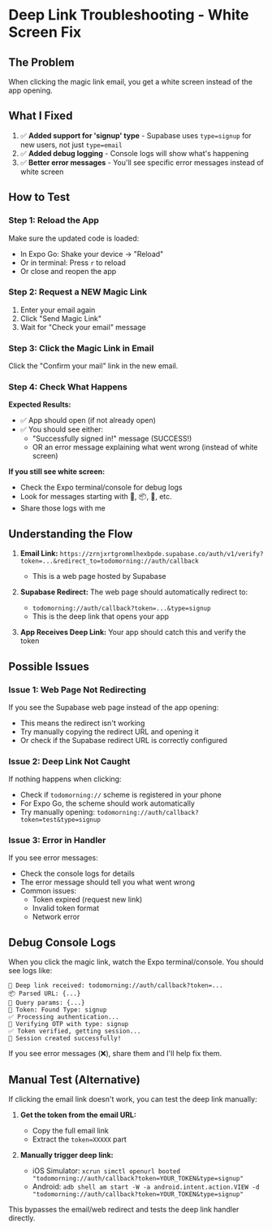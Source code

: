 # Deep Link Troubleshooting - White Screen Fix

## The Problem
When clicking the magic link email, you get a white screen instead of the app opening.

## What I Fixed

1. ✅ **Added support for 'signup' type** - Supabase uses `type=signup` for new users, not just `type=email`
2. ✅ **Added debug logging** - Console logs will show what's happening
3. ✅ **Better error messages** - You'll see specific error messages instead of white screen

## How to Test

### Step 1: Reload the App
Make sure the updated code is loaded:
- In Expo Go: Shake your device → "Reload"
- Or in terminal: Press `r` to reload
- Or close and reopen the app

### Step 2: Request a NEW Magic Link
1. Enter your email again
2. Click "Send Magic Link"
3. Wait for "Check your email" message

### Step 3: Click the Magic Link in Email
Click the "Confirm your mail" link in the new email.

### Step 4: Check What Happens

**Expected Results:**
- ✅ App should open (if not already open)
- ✅ You should see either:
  - "Successfully signed in!" message (SUCCESS!)
  - OR an error message explaining what went wrong (instead of white screen)

**If you still see white screen:**
- Check the Expo terminal/console for debug logs
- Look for messages starting with 🔗, 📦, 🔑, etc.
- Share those logs with me

## Understanding the Flow

1. **Email Link:** `https://zrnjxrtgrommlhexbpde.supabase.co/auth/v1/verify?token=...&redirect_to=todomorning://auth/callback`
   - This is a web page hosted by Supabase

2. **Supabase Redirect:** The web page should automatically redirect to:
   - `todomorning://auth/callback?token=...&type=signup`
   - This is the deep link that opens your app

3. **App Receives Deep Link:** Your app should catch this and verify the token

## Possible Issues

### Issue 1: Web Page Not Redirecting
If you see the Supabase web page instead of the app opening:
- This means the redirect isn't working
- Try manually copying the redirect URL and opening it
- Or check if the Supabase redirect URL is correctly configured

### Issue 2: Deep Link Not Caught
If nothing happens when clicking:
- Check if `todomorning://` scheme is registered in your phone
- For Expo Go, the scheme should work automatically
- Try manually opening: `todomorning://auth/callback?token=test&type=signup`

### Issue 3: Error in Handler
If you see error messages:
- Check the console logs for details
- The error message should tell you what went wrong
- Common issues:
  - Token expired (request new link)
  - Invalid token format
  - Network error

## Debug Console Logs

When you click the magic link, watch the Expo terminal/console. You should see logs like:

```
🔗 Deep link received: todomorning://auth/callback?token=...
📦 Parsed URL: {...}
🔑 Query params: {...}
🎫 Token: Found Type: signup
✅ Processing authentication...
🔐 Verifying OTP with type: signup
✅ Token verified, getting session...
🎉 Session created successfully!
```

If you see error messages (❌), share them and I'll help fix them.

## Manual Test (Alternative)

If clicking the email link doesn't work, you can test the deep link manually:

1. **Get the token from the email URL:**
   - Copy the full email link
   - Extract the `token=XXXXX` part

2. **Manually trigger deep link:**
   - iOS Simulator: `xcrun simctl openurl booted "todomorning://auth/callback?token=YOUR_TOKEN&type=signup"`
   - Android: `adb shell am start -W -a android.intent.action.VIEW -d "todomorning://auth/callback?token=YOUR_TOKEN&type=signup"`

This bypasses the email/web redirect and tests the deep link handler directly.

